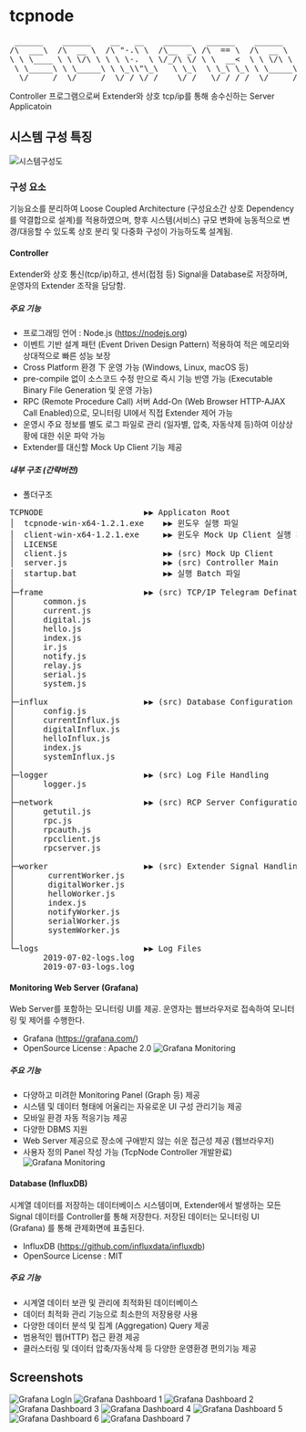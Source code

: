 # tcpnode
<pre>
 ______    ______    __   __    ______   ______    ______    __        __        ______    ______   
/\  ___\  /\  __ \  /\ "-.\ \  /\__  _\ /\  == \  /\  __ \  /\ \      /\ \      /\  ___\  /\  == \  
\ \ \____ \ \ \/\ \ \ \ \-.  \ \/_/\ \/ \ \  __<  \ \ \/\ \ \ \ \____ \ \ \____ \ \  __\  \ \  __<  
 \ \_____\ \ \_____\ \ \_\\"\_\   \ \_\  \ \_\ \_\ \ \_____\ \ \_____\ \ \_____\ \ \_____\ \ \_\ \_\
  \/_____/  \/_____/  \/_/ \/_/    \/_/   \/_/ /_/  \/_____/  \/_____/  \/_____/  \/_____/  \/_/ /_/  
</pre>
Controller 프로그램으로써 Extender와 상호 tcp/ip를 통해 송수신하는 Server Applicatoin

## 시스템 구성 특징
![시스템구성도](./img-system.png)
### 구성 요소
기능요소를 분리하여 Loose Coupled Architecture (구성요소간 상호 Dependency를 약결합으로 설계)를 적용하였으며, 
향후 시스템(서비스) 규모 변화에 능동적으로 변경/대응할 수 있도록 상호 분리 및 다중화 구성이 가능하도록 설계됨.
#### Controller
Extender와 상호 통신(tcp/ip)하고, 센서(접점 등) Signal을 Database로 저장하며, 운영자의 Extender 조작을 담당함.
##### 주요 기능
* 프로그래밍 언어 : Node.js (https://nodejs.org)
* 이벤트 기반 설계 패턴 (Event Driven Design Pattern) 적용하여 적은 메모리와 상대적으로 빠른 성능 보장
* Cross Platform 환경 下 운영 가능 (Windows, Linux, macOS 등)
* pre-compile 없이 소스코드 수정 만으로 즉시 기능 반영 가능 (Executable Binary File Generation 및 운영 가능)
* RPC (Remote Procedure Call) 서버 Add-On (Web Browser HTTP-AJAX Call Enabled)으로, 모니터링 UI에서 직접 Extender 제어 가능
* 운영시 주요 정보를 별도 로그 파일로 관리 (일자별, 압축, 자동삭제 등)하여 이상상황에 대한 쉬운 파악 가능
* Extender를 대신할 Mock Up Client 기능 제공
##### 내부 구조 (간략버전)
* 폴더구조
<pre>
TCPNODE                     ▶▶ Applicaton Root
│  tcpnode-win-x64-1.2.1.exe    ▶▶ 윈도우 실행 파일
│  client-win-x64-1.2.1.exe     ▶▶ 윈도우 Mock Up Client 실행 파일
│  LICENSE
│  client.js                    ▶▶ (src) Mock Up Client
│  server.js                    ▶▶ (src) Controller Main
│  startup.bat                  ▶▶ 실행 Batch 파일
│  
├─frame                     ▶▶ (src) TCP/IP Telegram Defination
│      common.js
│      current.js
│      digital.js
│      hello.js
│      index.js
│      ir.js
│      notify.js
│      relay.js
│      serial.js
│      system.js
│      
├─influx                    ▶▶ (src) Database Configuration & Query
│      config.js
│      currentInflux.js
│      digitalInflux.js
│      helloInflux.js
│      index.js
│      systemInflux.js
│      
├─logger                    ▶▶ (src) Log File Handling
│      logger.js
│      
├─network                   ▶▶ (src) RCP Server Configuration & Services
│      getutil.js
│      rpc.js
│      rpcauth.js
│      rpcclient.js
│      rpcserver.js
│      
├─worker                    ▶▶ (src) Extender Signal Handling & Services
│       currentWorker.js
│       digitalWorker.js
│       helloWorker.js
│       index.js
│       notifyWorker.js
│       serialWorker.js
│       systemWorker.js
│       
└─logs                      ▶▶ Log Files
       2019-07-02-logs.log
       2019-07-03-logs.log
</pre>

#### Monitoring Web Server (Grafana)
Web Server를 포함하는 모니터링 UI를 제공. 운영자는 웹브라우저로 접속하여 모니터링 및 제어를 수행한다.
* Grafana (https://grafana.com/)
* OpenSource License : Apache 2.0 
![Grafana Monitoring](./img-grafana-dashboard-total.png)
##### 주요 기능
* 다양하고 미려한 Monitoring Panel (Graph 등) 제공
* 시스템 및 데이터 형태에 어울리는 자유로운 UI 구성 관리기능 제공
* 모바일 환경 자동 적응기능 제공 
* 다양한 DBMS 지원
* Web Server 제공으로 장소에 구애받지 않는 쉬운 접근성 제공 (웹브라우저)
* 사용자 정의 Panel 작성 가능 (TcpNode Controller 개발완료)
![Grafana Monitoring](./img-grafana-control-panel.png)

#### Database (InfluxDB)
시계열 데이터를 저장하는 데이터베이스 시스템이며, Extender에서 발생하는 모든 Signal 데이터를 Controller를 통해 저장한다.
저장된 데이터는 모니터링 UI (Grafana) 를 통해 관제화면에 표출된다.
* InfluxDB (https://github.com/influxdata/influxdb)
* OpenSource License : MIT
##### 주요 기능
* 시계열 데이터 보관 및 관리에 최적화된 데이터베이스
* 데이터 최적화 관리 기능으로 최소한의 저장용량 사용
* 다양한 데이터 분석 및 집계 (Aggregation) Query 제공
* 범용적인 웹(HTTP) 접근 환경 제공
* 클러스터링 및 데이터 압축/자동삭제 등 다양한 운영환경 편의기능 제공 

## Screenshots
![Grafana LogIn](./img-grafana-login.png)
![Grafana Dashboard 1](./img-grafana-dashboard-digital.png)
![Grafana Dashboard 2](./img-grafana-dashboard-current.png)
![Grafana Dashboard 3](./img-grafana-overview.png)
![Grafana Dashboard 4](./img-grafana-control-panel-commands.png)
![Grafana Dashboard 5](./img-grafana-control-panel-result.png)
![Grafana Dashboard 6](./img-grafana-control-panel-1.png)
![Grafana Dashboard 7](./img-grafana-control-panel-2.png)
